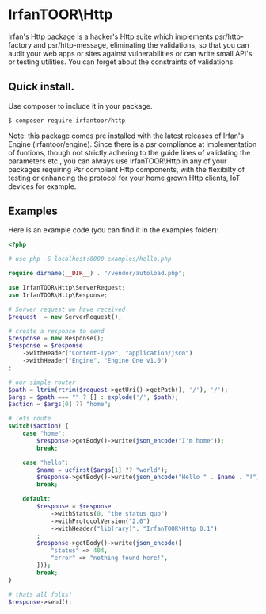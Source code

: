 # IrfanTOOR\Http

Irfan's Http package is a hacker's Http suite which implements psr/http-factory and
psr/http-message, eliminating the validations, so that you can audit your web apps
or sites against vulnerabilities or can write small API's or testing utilities. You
can forget about the constraints of validations.

## Quick install.
Use composer to include it in your package.

```sh
$ composer require irfantoor/http
```

Note: this package comes pre installed with the latest releases of Irfan's Engine
(irfantoor/engine). Since there is a psr compliance at implementation of funtions,
though not strictly adhering to the guide lines of validating the parameters etc.,
you can always use IrfanTOOR\Http in any of your packages requiring Psr compliant
Http components, with the flexibilty of testing or enhancing the protocol for your
home grown Http clients, IoT devices for example.

## Examples

Here is an example code (you can find it in the examples folder):

```php
<?php

# use php -S localhost:8000 examples/hello.php

require dirname(__DIR__) . "/vendor/autoload.php";

use IrfanTOOR\Http\ServerRequest;
use IrfanTOOR\Http\Response;

# Server request we have received
$request  = new ServerRequest();

# create a response to send
$response = new Response();
$response = $response
    ->withHeader("Content-Type", "application/json")
    ->withHeader("Engine", "Engine One v1.0")
;

# our simple router
$path = ltrim(rtrim($request->getUri()->getPath(), '/'), '/');
$args = $path === "" ? [] : explode('/', $path);
$action = $args[0] ?? "home";

# lets route
switch($action) {
    case "home":
        $response->getBody()->write(json_encode("I'm home"));
        break;

    case "hello":
        $name = ucfirst($args[1] ?? "world");
        $response->getBody()->write(json_encode("Hello " . $name . "!"));
        break;

    default:
        $response = $response
            ->withStatus(0, "the status quo")
            ->withProtocolVersion("2.0")
            ->withHeader("lib(rary)", "IrfanTOOR\Http 0.1")
        ;
        $response->getBody()->write(json_encode([
            "status" => 404,
            "error" => "nothing found here!",
        ]));
        break;
}

# thats all folks!
$response->send();
```